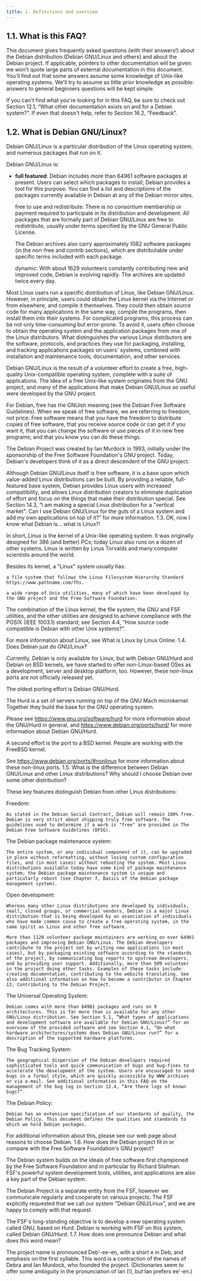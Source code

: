 ```yaml
---
title: 1. Definitions and overview
---
```


## 1.1. What is this FAQ?

 This document gives frequently asked questions (with their answers!) about the Debian distribution (Debian GNU/Linux and others) and about the Debian project. If applicable, pointers to other documentation will be given: we won't quote large parts of external documentation in this document. You'll find out that some answers assume some knowledge of Unix-like operating systems. We'll try to assume as little prior knowledge as possible: answers to general beginners questions will be kept simple.

If you can't find what you're looking for in this FAQ, be sure to check out Section 12.1, “What other documentation exists on and for a Debian system?”. If even that doesn't help, refer to Section 16.2, “Feedback”.

## 1.2. What is Debian GNU/Linux?

Debian GNU/Linux is a particular distribution of the Linux operating system, and numerous packages that run on it.

Debian GNU/Linux is:

- **full featured**: Debian includes more than 64961 software packages at present. Users can select which packages to install; Debian provides a tool for this purpose. You can find a list and descriptions of the packages currently available in Debian at any of the Debian mirror sites.

    free to use and redistribute: There is no consortium membership or payment required to participate in its distribution and development. All packages that are formally part of Debian GNU/Linux are free to redistribute, usually under terms specified by the GNU General Public License.

    The Debian archives also carry approximately 1082 software packages (in the non-free and contrib sections), which are distributable under specific terms included with each package.

    dynamic: With about 1629 volunteers constantly contributing new and improved code, Debian is evolving rapidly. The archives are updated twice every day.

Most Linux users run a specific distribution of Linux, like Debian GNU/Linux. However, in principle, users could obtain the Linux kernel via the Internet or from elsewhere, and compile it themselves. They could then obtain source code for many applications in the same way, compile the programs, then install them into their systems. For complicated programs, this process can be not only time-consuming but error-prone. To avoid it, users often choose to obtain the operating system and the application packages from one of the Linux distributors. What distinguishes the various Linux distributors are the software, protocols, and practices they use for packaging, installing, and tracking applications packages on users' systems, combined with installation and maintenance tools, documentation, and other services.

Debian GNU/Linux is the result of a volunteer effort to create a free, high-quality Unix-compatible operating system, complete with a suite of applications. The idea of a free Unix-like system originates from the GNU project, and many of the applications that make Debian GNU/Linux so useful were developed by the GNU project.

For Debian, free has the GNUish meaning (see the Debian Free Software Guidelines). When we speak of free software, we are referring to freedom, not price. Free software means that you have the freedom to distribute copies of free software, that you receive source code or can get it if you want it, that you can change the software or use pieces of it in new free programs; and that you know you can do these things.

The Debian Project was created by Ian Murdock in 1993, initially under the sponsorship of the Free Software Foundation's GNU project. Today, Debian's developers think of it as a direct descendent of the GNU project.

Although Debian GNU/Linux itself is free software, it is a base upon which value-added Linux distributions can be built. By providing a reliable, full-featured base system, Debian provides Linux users with increased compatibility, and allows Linux distribution creators to eliminate duplication of effort and focus on the things that make their distribution special. See Section 14.3, “I am making a special Linux distribution for a "vertical market". Can I use Debian GNU/Linux for the guts of a Linux system and add my own applications on top of it?” for more information.
1.3. OK, now I know what Debian is... what is Linux?!

In short, Linux is the kernel of a Unix-like operating system. It was originally designed for 386 (and better) PCs; today Linux also runs on a dozen of other systems. Linux is written by Linus Torvalds and many computer scientists around the world.

Besides its kernel, a "Linux" system usually has:

    a file system that follows the Linux Filesystem Hierarchy Standard https://www.pathname.com/fhs.

    a wide range of Unix utilities, many of which have been developed by the GNU project and the Free Software Foundation.

The combination of the Linux kernel, the file system, the GNU and FSF utilities, and the other utilities are designed to achieve compliance with the POSIX (IEEE 1003.1) standard; see Section 4.4, “How source code compatible is Debian with other Unix systems?”.

For more information about Linux, see What is Linux by Linux Online.
1.4. Does Debian just do GNU/Linux?

Currently, Debian is only available for Linux, but with Debian GNU/Hurd and Debian on BSD kernels, we have started to offer non-Linux-based OSes as a development, server and desktop platform, too. However, these non-linux ports are not officially released yet.

The oldest porting effort is Debian GNU/Hurd.

The Hurd is a set of servers running on top of the GNU Mach microkernel. Together they build the base for the GNU operating system.

Please see https://www.gnu.org/software/hurd for more information about the GNU/Hurd in general, and https://www.debian.org/ports/hurd/ for more information about Debian GNU/Hurd.

A second effort is the port to a BSD kernel. People are working with the FreeBSD kernel.

See https://www.debian.org/ports/#nonlinux for more information about these non-linux ports.
1.5. What is the difference between Debian GNU/Linux and other Linux distributions? Why should I choose Debian over some other distribution?

These key features distinguish Debian from other Linux distributions:

Freedom:

    As stated in the Debian Social Contract, Debian will remain 100% free. Debian is very strict about shipping truly free software. The guidelines used to determine if a work is "free" are provided in The Debian Free Software Guidelines (DFSG).
The Debian package maintenance system:

    The entire system, or any individual component of it, can be upgraded in place without reformatting, without losing custom configuration files, and (in most cases) without rebooting the system. Most Linux distributions available today have some kind of package maintenance system; the Debian package maintenance system is unique and particularly robust (see Chapter 7, Basics of the Debian package management system).
Open development:

    Whereas many other Linux distributions are developed by individuals, small, closed groups, or commercial vendors, Debian is a major Linux distribution that is being developed by an association of individuals who have made common cause to create a free operating system, in the same spirit as Linux and other free software.

    More than 1120 volunteer package maintainers are working on over 64961 packages and improving Debian GNU/Linux. The Debian developers contribute to the project not by writing new applications (in most cases), but by packaging existing software according to the standards of the project, by communicating bug reports to upstream developers, and by providing user support. Additionally, more than 509 volunteer in the project doing other tasks. Examples of these tasks include: creating documentation, contributing to the website translating. See also additional information on how to become a contributor in Chapter 13, Contributing to the Debian Project.
The Universal Operating System:

    Debian comes with more than 64961 packages and runs on 9 architectures. This is far more than is available for any other GNU/Linux distribution. See Section 5.1, “What types of applications and development software are available for Debian GNU/Linux?” for an overview of the provided software and see Section 4.1, “On what hardware architectures/systems does Debian GNU/Linux run?” for a description of the supported hardware platforms.
The Bug Tracking System:

    The geographical dispersion of the Debian developers required sophisticated tools and quick communication of bugs and bug-fixes to accelerate the development of the system. Users are encouraged to send bugs in a formal style, which are quickly accessible by WWW archives or via e-mail. See additional information in this FAQ on the management of the bug log in Section 12.4, “Are there logs of known bugs?”.
The Debian Policy:

    Debian has an extensive specification of our standards of quality, the Debian Policy. This document defines the qualities and standards to which we hold Debian packages.

For additional information about this, please see our web page about reasons to choose Debian.
1.6. How does the Debian project fit in or compare with the Free Software Foundation's GNU project?

The Debian system builds on the ideals of free software first championed by the Free Software Foundation and in particular by Richard Stallman. FSF's powerful system development tools, utilities, and applications are also a key part of the Debian system.

The Debian Project is a separate entity from the FSF, however we communicate regularly and cooperate on various projects. The FSF explicitly requested that we call our system "Debian GNU/Linux", and we are happy to comply with that request.

The FSF's long-standing objective is to develop a new operating system called GNU, based on Hurd. Debian is working with FSF on this system, called Debian GNU/Hurd.
1.7. How does one pronounce Debian and what does this word mean?

The project name is pronounced Deb'-ee-en, with a short e in Deb, and emphasis on the first syllable. This word is a contraction of the names of Debra and Ian Murdock, who founded the project. (Dictionaries seem to offer some ambiguity in the pronunciation of Ian (!), but Ian prefers ee'-en.)
